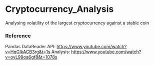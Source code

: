 # Cryptocurrency_Analysis
Analysing volatility of the largest cryptocurrency against a stable coin


### Reference
Pandas DataReader API: https://www.youtube.com/watch?v=HqGlkACB3rg&t=1s
Analysis: https://www.youtube.com/watch?v=oyL99oa6gf8&t=1078s

